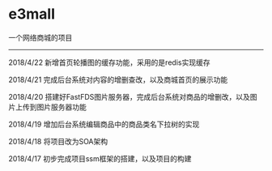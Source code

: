# e3mall
一个网络商城的项目

---
2018/4/22 新增首页轮播图的缓存功能，采用的是redis实现缓存

2018/4/21 完成后台系统对内容的增删查改，以及商城首页的展示功能

2018/4/20 搭建好FastFDS图片服务器，完成后台系统对商品的增删改，以及图片上传到图片服务器功能

2018/4/19 增加后台系统编辑商品中的商品类名下拉树的实现

2018/4/18 将项目改为SOA架构

2018/4/17 初步完成项目ssm框架的搭建，以及项目的构建
